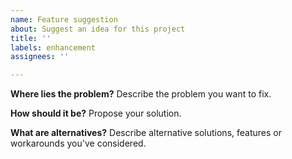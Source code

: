 ```yaml
---
name: Feature suggestion
about: Suggest an idea for this project
title: ''
labels: enhancement
assignees: ''

---
```


**Where lies the problem?**
Describe the problem you want to fix.

**How should it be?**
Propose your solution.

**What are alternatives?**
Describe alternative solutions, features or workarounds you've considered.
